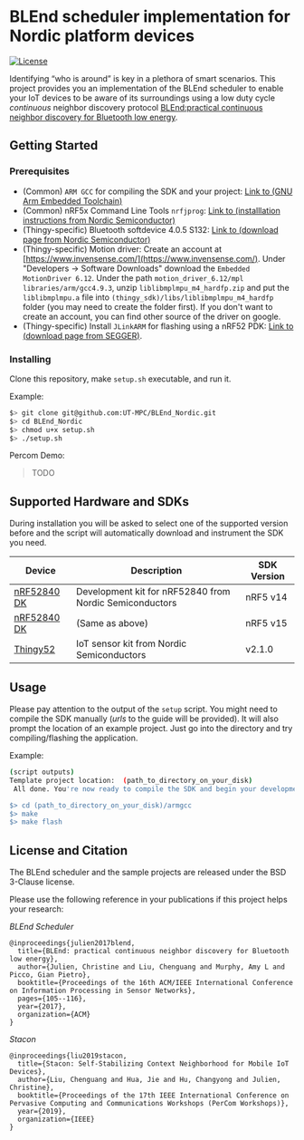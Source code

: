 # BLEnd scheduler implementation for Nordic platform devices
[![License](https://img.shields.io/badge/license-BSD-blue.svg)](LICENSE)

Identifying “who is around” is key in a plethora of smart scenarios. This project provides you an implementation of the BLEnd scheduler to enable your IoT devices to be aware of its surroundings using a low duty cycle _continuous_ neighbor discovery protocol [BLEnd:practical continuous neighbor discovery for Bluetooth low energy](https://dl.acm.org/citation.cfm?id=3055086).

## Getting Started

### Prerequisites
- (Common) `ARM GCC` for compiling the SDK and your project: [Link to (GNU Arm Embedded Toolchain)](https://developer.arm.com/open-source/gnu-toolchain/gnu-rm)
- (Common) nRF5x Command Line Tools `nrfjprog`: [Link to (installlation instructions from Nordic Semiconductor)](http://infocenter.nordicsemi.com/index.jsp?topic=%2Fcom.nordic.infocenter.tools%2Fdita%2Ftools%2Fnrf5x_command_line_tools%2Fnrf5x_nrfjprogexe.html)
- (Thingy-specific) Bluetooth softdevice 4.0.5 S132: [Link to (download page from Nordic Semiconductor)](https://www.nordicsemi.com/Software-and-Tools/Software/S132/Download)
- (Thingy-specific) Motion driver: Create an account at [https://www.invensense.com/](https://www.invensense.com/). Under "Developers -> Software Downloads" download the `Embedded MotionDriver 6.12`. Under the path `motion_driver_6.12/mpl libraries/arm/gcc4.9.3`, unzip `liblibmplmpu_m4_hardfp.zip` and put the `liblibmplmpu.a` file into `(thingy_sdk)/libs/liblibmplmpu_m4_hardfp` folder (you may need to create the folder first). If you don't want to create an account, you can find other source of the driver on google.
- (Thingy-specific) Install `JLinkARM` for flashing using a nRF52 PDK: [Link to (download page from SEGGER)](https://www.segger.com/jlink-software.html?step=1&file=JLink_510d).

### Installing
Clone this repository, make ```setup.sh``` executable, and run it.

Example:
```bash
$> git clone git@github.com:UT-MPC/BLEnd_Nordic.git
$> cd BLEnd_Nordic
$> chmod u+x setup.sh
$> ./setup.sh
```

Percom Demo:
> TODO

## Supported Hardware and SDKs
During installation you will be asked to select one of the supported
version before and the script will automatically download and
instrument the SDK you need.

| Device | Description | SDK Version |
| --- | --- | --- |
| [nRF52840 DK](https://www.nordicsemi.com/eng/Products/nRF52840-DK) | Development kit for nRF52840 from Nordic Semiconductors  | nRF5 v14 |
| [nRF52840 DK](https://www.nordicsemi.com/eng/Products/nRF52840-DK) | (Same as above)  | nRF5 v15 |
| [Thingy52](https://www.nordicsemi.com/eng/Products/Nordic-Thingy-52) | IoT sensor kit from Nordic Semiconductors  | v2.1.0 |

## Usage
Please pay attention to the output of the ```setup``` script. You might need to compile the SDK manually (_urls_ to the guide will be provided). It will also prompt the location of an example project.
Just go into the directory and try compiling/flashing the application.

Example:
```bash
(script outputs)
Template project location:  (path_to_directory_on_your_disk)
 All done. You're now ready to compile the SDK and begin your development (with the template project).

$> cd (path_to_directory_on_your_disk)/armgcc
$> make
$> make flash
```

## License and Citation
The BLEnd scheduler and the sample projects are released under the BSD 3-Clause license.

Please use the following reference in your publications if this project helps your research:

_BLEnd Scheduler_
```
@inproceedings{julien2017blend,
  title={BLEnd: practical continuous neighbor discovery for Bluetooth low energy},
  author={Julien, Christine and Liu, Chenguang and Murphy, Amy L and Picco, Gian Pietro},
  booktitle={Proceedings of the 16th ACM/IEEE International Conference on Information Processing in Sensor Networks},
  pages={105--116},
  year={2017},
  organization={ACM}
}
```

_Stacon_
```
@inproceedings{liu2019stacon,
  title={Stacon: Self-Stabilizing Context Neighborhood for Mobile IoT Devices},
  author={Liu, Chenguang and Hua, Jie and Hu, Changyong and Julien, Christine},
  booktitle={Proceedings of the 17th IEEE International Conference on Pervasive Computing and Communications Workshops (PerCom Workshops)},
  year={2019},
  organization={IEEE}
}
```
